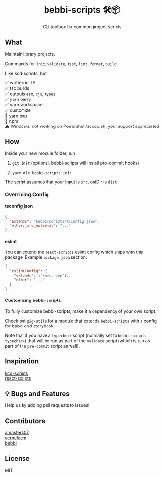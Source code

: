 <div align="center">
<h1>bebbi-scripts 🛠📦</h1>

<p>CLI toolbox for common project scripts</p>
</div>

## What

Maintain library projects.

Commands for `init`, `validate`, `test`, `lint`, `format`, `build`.

Like kcd-scripts, but

✅ written in TS<br />
✅ tsc builds<br />
✅ outputs `esm`, `cjs`, `types`<br />
✅ yarn berry<br />
✅ yarn workspace<br />
✅ customize<br />
🚫 yarn pnp<br />
🚫 npm<br />
⚠️ Windows: not working on Powershell/scoop.sh, your support appreciated<br />

## How

Inside your new module folder, run

1. `git init` (optional, bebbi-scripts will install pre-commit hooks)

2. `yarn dlx bebbi-scripts init`

The script assumes that your input is `src`, outDir is `dist`

### Overriding Config

#### tsconfig.json

```json
{
  "extends": "bebbi-scripts/tsconfig.json",
  "others_are_optional": "..."
}
```

#### eslint

You can extend the `react-scripts` eslint config which ships with this package.
Example `package.json` section:

```json
{
  "eslintConfig": {
    "extends": ["react-app"],
    "other": "..."
  }
}
```

#### Customizing bebbi-scripts

To fully customize bebbi-scripts, make it a dependency of your own script.

Check out `gig-utils` for a module that extends `bebbi-scripts` with a config for babel and storybook.

Note that if you have a `typecheck` script (normally set to `bebbi-scripts typecheck`)
that will be run as part of the `validate` script (which is run as part of the `pre-commit` script as well).

## Inspiration

[kcd-scripts](https://github.com/kentcdodds/kcd-scripts)<br/>
[react-scripts](https://github.com/facebook/create-react-app/tree/main/packages/react-scripts)

## 💡 Bugs and Features

Help us by adding pull requests to issues!

## Contributors

[amaster507](https://github.com/amaster507)<br />
[verneleem](https://github.com/verneleem)<br />
[bebbi](https://github.com/bebbi)

## License

MIT
